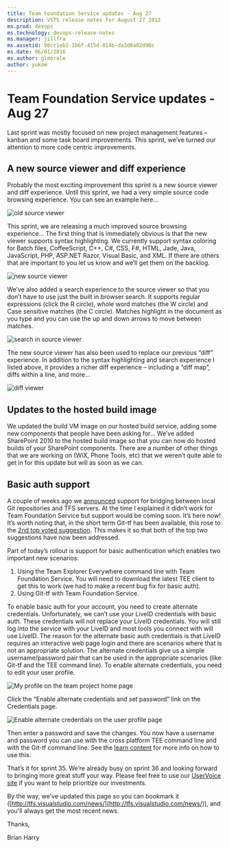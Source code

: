 ```yaml
---
title: Team Foundation Service updates - Aug 27
description: VSTS release notes for August 27 2012
ms.prod: devops
ms.technology: devops-release-notes
ms.manager: jillfra
ms.assetid: 98cc1eb1-1b6f-415d-814b-da3d8a02d90c
ms.date: 06/01/2016
ms.author: glmorale
author: yukom
---
```


# Team Foundation Service updates - Aug 27

Last sprint was mostly focused on new project management features – kanban and some task board improvements. This sprint, we’ve turned our attention to more code centric improvements.

## A new source viewer and diff experience

Probably the most exciting improvement this sprint is a new source viewer and diff experience. Until this sprint, we had a very simple source code browsing experience. You can see an example here…

![old source viewer](_img/8_27_01.png)

This sprint, we are releasing a much improved source browsing experience… The first thing that is immediately obvious is that the new viewer supports syntax highlighting. We currently support syntax coloring for Batch files, CoffeeScript, C++, C#, CSS, F#, HTML, Jade, Java, JavaScript, PHP, ASP.NET Razor, Visual Basic, and XML. If there are others that are important to you let us know and we’ll get them on the backlog.

![new source viewer](_img/8_27_02.png)

We’ve also added a search experience to the source viewer so that you don’t have to use just the built in browser search. It supports regular expressions (click the R circle), whole word matches (the W circle) and Case sensitive matches (the C circle). Matches highlight in the document as you type and you can use the up and down arrows to move between matches.

![search in source viewer](_img/8_27_03.png)

The new source viewer has also been used to replace our previous “diff” experience. In addition to the syntax highlighting and search experience I listed above, it provides a richer diff experience – including a “diff map”, diffs within a line, and more…

![diff viewer](_img/8_27_04.png)

## Updates to the hosted build image

We updated the build VM image on our hosted build service, adding some new components that people have been asking for… We’ve added SharePoint 2010 to the hosted build image so that you can now do hosted builds of your SharePoint components. There are a number of other things that we are working on (WiX, Phone Tools, etc) that we weren’t quite able to get in for this update but will as soon as we can.

## Basic auth support

A couple of weeks ago we [announced](http://blogs.msdn.com/b/bharry/archive/2012/08/13/announcing-git-integration-with-tfs.aspx) support for bridging between local Git repositories and TFS servers. At the time I explained it didn’t work for Team Foundation Service but support would be coming soon. It’s here now! It’s worth noting that, in the short term Git-tf has been available, this rose to the [2nd top voted suggestion](http://gittf.codeplex.com/workitem/3). This makes it so that both of the top two suggestions have now been addressed.

Part of today’s rollout is support for basic authentication which enables two important new scenarios:

1. Using the Team Explorer Everywhere command line with Team Foundation Service. You will need to download the latest TEE client to get this to work (we had to make a recent bug fix for basic auth).
2. Using Git-tf with Team Foundation Service.

To enable basic auth for your account, you need to create alternate credentials. Unfortunately, we can’t use your LiveID credentials with basic auth. These credentials will not replace your LiveID credentials. You will still log into the service with your LiveID and most tools you connect with will use LiveID. The reason for the alternate basic auth credentials is that LiveID requires an interactive web page login and there are scenarios where that is not an appropriate solution. The alternate credentials give us a simple username/password pair that can be used in the appropriate scenarios (like Git-tf and the TEE command line). To enable alternate credentials, you need to edit your user profile.

![My profile on the team project home page](_img/8_27_05.png)

Click the “Enable alternate credentials and set password” link on the Credentials page.

![Enable alternate credentials on the user profile page](_img/8_27_06.png)

Then enter a password and save the changes. You now have a username and password you can use with the cross platform TEE command line and with the Git-tf command line. See the [learn content](/azure/devops/git/auth-overview?view=azure-devops#alternate-credentials) for more info on how to use this.

That’s it for sprint 35. We’re already busy on sprint 36 and looking forward to bringing more great stuff your way. Please feel free to use our [UserVoice site](https://visualstudio.uservoice.com/forums/330519-vso) if you want to help prioritize our investments.

By the way, we've updated this page so you can bookmark it ([http://tfs.visualstudio.com/news/](http://tfs.visualstudio.com/news/)), and you'll always get the most recent news.

Thanks,

Brian Harry
